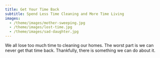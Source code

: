 ```yaml
---
title: Get Your Time Back
subtitle: Spend Less Time Cleaning and More Time Living
images:
  - /theme/images/mother-sweeping.jpg
  - /theme/images/lost-time.jpg
  - /theme/images/sad-daughter.jpg
---
```


We all lose too much time to cleaning our homes.
The worst part is we can never get that time back.
Thankfully, there is something we can do about it.